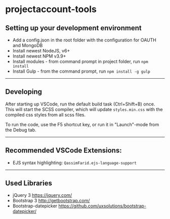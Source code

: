 # projectaccount-tools

## Setting up your development environment

* Add a config.json in the root folder with the configuration for OAUTH and MongoDB
* Install newest NodeJS, v6+
* Install newest NPM v3.9+
* Install modules - from command prompt in project folder, run `npm install`
* Install Gulp - from the command prompt, run `npm install -g gulp`

---

## Developing

After starting up VSCode, run the default build task (Ctrl+Shift+B) once.
This will start the SCSS compiler, which will update `styles.min.css` with the compiled css styles from all scss files.

To run the code, use the F5 shortcut key, or run it in "Launch"-mode from the Debug tab.

---

## Recommended VSCode Extensions:

* EJS syntax highlighting: `QassimFarid.ejs-language-support`

---

## Used Libraries

* jQuery 3 <https://jquery.com/>
* Bootstrap 3 <http://getbootstrap.com/>
* Bootstrap-datepicker <https://github.com/uxsolutions/bootstrap-datepicker/>